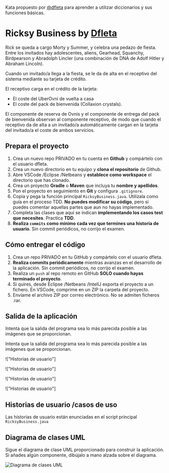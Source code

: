 Kata propuesto por [@dfleta](https://github.com/dfleta) para aprender a utilizar diccionarios y sus funciones básicas.

Ricksy Business by [Dfleta](https://github.com/dfleta)
===============

Rick se queda a cargo Morty y Summer, y celebra una pedazo de fiesta. 
Entre los invitados hay adolescentes, aliens, Gearhead, Squanchy, Birdpearson y Abradolph Lincler (una combinación de DNA de Adolf Hitler y Abraham Lincoln).

Cuando un invitado/a llega a la fiesta, se le da de alta en el receptivo del sistema mediante su tarjeta de crédito.

El receptivo carga en el crédito de la tarjeta:
 - El coste del UberOvni de vuelta a casa
 - El coste del pack de bienvenida (Collaxion crystals).

El componente de reserva de Ovnis y el componente de entrega del pack de bienvenida observan al componente receptivo, de modo que cuando el receptivo da de alta a un invitado/a automáticamente cargan en la tarjeta del invitado/a el coste de ambos servicios. 


## Prepara el proyecto

 1. Crea un nuevo repo PRIVADO en tu cuenta en **Github** y compártelo con el usuario dfleta.
 2. Crea un nuevo directorio en tu equipo y **clona el repositorio** de Github.
 3. Abre VSCode /Eclipse /Netbeans y **establece como workspace** el directorio que has clonado.
 4. Crea un proyecto **Gradle** o **Maven** que incluya tu **nombre y apellidos**.
 5. Pon el proyecto en seguimiento en **Git** y configura `.gitignore`.
 5. Copia y pega la función principal `RicksyBusiness.java`. Utilízala como guía en el proceso TDD. **No puedes modificar su código**, pero sí puedes comentar aquellas partes que aun no hayas implementado.
 7. Completa las clases que aquí se indican **implementando los casos test que necesites**. Practica **TDD**.
 8. **Realiza `commits` como mínimo cada vez que termines una historia de usuario**. Sin commit periódicos, no corrijo el examen.


 ## Cómo entregar el código

 1. Crea un repo PRIVADO en tu GitHub y compártelo con el usuario dfleta.
 2. **Realiza commits periódicamente** mientras avanzas en el desarrollo de la aplicación. Sin commit periódicos, no corrijo el examen.
 3. Realiza un `push` al repo remoto en GitHub **SOLO cuando hayas terminado el proyecto**.
 3. Si quires, desde Eclipse /Netbeans /IntelIJ exporta el proyecto a un fichero. En VSCode, comprime en un ZIP la carpeta del proyecto.
 4. Envíame el archivo ZIP por correo electrónico. No se admiten ficheros .rar.


 ## Salida de la aplicación

Intenta que la salida del programa sea lo más parecida posible a las imágenes que se proporcionan.

Intenta que la salida del programa sea lo más parecida posible a las imágenes que se proporcionan.

!["Historias de usuario"]

!["Historias de usuario"]

!["Historias de usuario"]

!["Historias de usuario"]


## Historias de usuario /casos de uso

Las historias de usuario están enunciadas en el script principal `RicksyBusiness.java`


## Diagrama de clases UML

Sigue el diagrama de clase UML proporcionado para construir la aplicación.
Si añades algún componente, dibújalo a mano alzada sobre el diagrama.

![Diagrama de clases UML](./doc/diagrama_clases_%20UML_.png)
